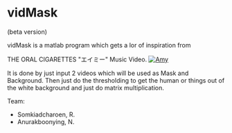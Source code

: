 vidMask
======
(beta version)

vidMask is a matlab program which gets a lor of inspiration from

THE ORAL CIGARETTES "エイミー" Music Video. 
[![Amy](http://img.youtube.com/vi/06CWzyvDUYc/0.jpg)](https://www.youtube.com/watch?v=06CWzyvDUYc)


It is done by just input 2 videos which will be used as Mask and Background. Then just do the thresholding to get the human or things out of the white background and just do matrix multiplication.


Team:
 -  Somkiadcharoen, R. 
 -  Anurakboonying, N. 
